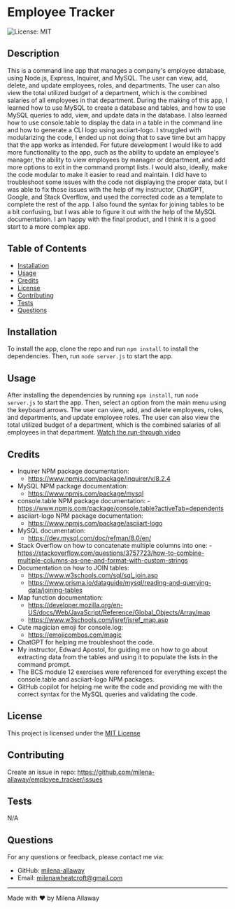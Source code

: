 # Employee Tracker
![License: MIT](https://img.shields.io/badge/License-MIT-yellow.svg)

## Description
This is a command line app that manages a company's employee database, using Node.js, Express, Inquirer, and MySQL. The user can view, add, delete, and update employees, roles, and departments. The user can also view the total utilized budget of a department, which is the combined salaries of all employees in that department. During the making of this app, I learned how to use MySQL to create a database and tables, and how to use MySQL queries to add, view, and update data in the database. I also learned how to use console.table to display the data in a table in the command line and how to generate a CLI logo using asciiart-logo. I struggled with modularizing the code, I ended up not doing that to save time but am happy that the app works as intended. For future development I would like to add more functionality to the app, such as the ability to update an employee's manager, the ability to view employees by manager or department, and add more options to exit in the command prompt lists. I would also, ideally, make the code modular to make it easier to read and maintain. I did have to troubleshoot some issues with the code not displaying the proper data, but I was able to fix those issues with the help of my instructor, ChatGPT, Google, and Stack Overflow, and used the corrected code as a template to complete the rest of the app. I also found the syntax for joining tables to be a bit confusing, but I was able to figure it out with the help of the MySQL documentation. I am happy with the final product, and I think it is a good start to a more complex app.

## Table of Contents
- [Installation](#Installation)
- [Usage](#Usage)
- [Credits](#Credits)
- [License](#License)
- [Contributing](#Contributing)
- [Tests](#Tests)
- [Questions](#Questions)

## Installation
To install the app, clone the repo and run `npm install` to install the dependencies. Then, run `node server.js` to start the app.

## Usage
After installing the dependencies by running `npm install`, run `node server.js` to start the app. Then, select an option from the main menu using the keyboard arrows. The user can view, add, and delete employees, roles, and departments, and update employee roles. The user can also view the total utilized budget of a department, which is the combined salaries of all employees in that department.
[Watch the run-through video](https://drive.google.com...)

## Credits
- Inquirer NPM package documentation: 
  - https://www.npmjs.com/package/inquirer/v/8.2.4
- MySQL NPM package documentation:
    - https://www.npmjs.com/package/mysql
- console.table NPM package documentation:
    -https://www.npmjs.com/package/console.table?activeTab=dependents
- asciiart-logo NPM package documentation:
    - https://www.npmjs.com/package/asciiart-logo
- MySQL documentation:
    - https://dev.mysql.com/doc/refman/8.0/en/
- Stack Overflow on how to concatenate multiple columns into one:
    -https://stackoverflow.com/questions/3757723/how-to-combine-multiple-columns-as-one-and-format-with-custom-strings
- Documentation on how to JOIN tables:
    - https://www.w3schools.com/sql/sql_join.asp
    - https://www.prisma.io/dataguide/mysql/reading-and-querying-data/joining-tables
- Map function documentation:
    - https://developer.mozilla.org/en-US/docs/Web/JavaScript/Reference/Global_Objects/Array/map
    - https://www.w3schools.com/jsref/jsref_map.asp
- Cute magician emoji for console.log:
    - https://emojicombos.com/magic
- ChatGPT for helping me troubleshoot the code.
- My instructor, Edward Apostol, for guiding me on how to go about extracting data from the tables and using it to populate the lists in the command prompt.
- The BCS module 12 exercises were referenced for everything except the console.table and asciiart-logo NPM packages.
- GitHub copilot for helping me write the code and providing me with the correct syntax for the MySQL queries and validating the code.

## License
  This project is licensed under the [MIT License](https://opensource.org/licenses/MIT)

## Contributing
Create an issue in repo: https://github.com/milena-allaway/employee_tracker/issues

## Tests
N/A

## Questions
For any questions or feedback, please contact me via:
- GitHub: [milena-allaway](https://github.com/milena-allaway)
- Email: [milenawheatcroft@gmail.com](mailto:milenawheatcroft@gmail.com)

***

Made with ❤️ by Milena Allaway
